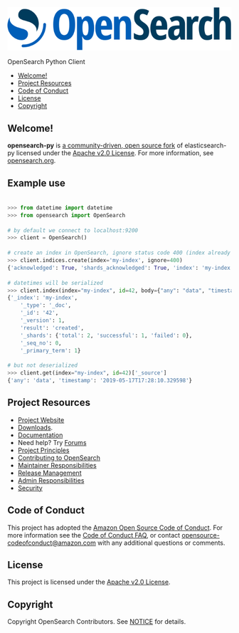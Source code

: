 ![OpenSearch logo](OpenSearch.svg)

OpenSearch Python Client

- [Welcome!](#welcome)
- [Project Resources](#project-resources)
- [Code of Conduct](#code-of-conduct)
- [License](#license)
- [Copyright](#copyright)

## Welcome!

**opensearch-py** is [a community-driven, open source fork](https://aws.amazon.com/blogs/opensource/introducing-opensearch/) of elasticsearch-py licensed under the [Apache v2.0 License](LICENSE.txt). For more information, see [opensearch.org](https://opensearch.org/).

## Example use

```python

>>> from datetime import datetime
>>> from opensearch import OpenSearch

# by default we connect to localhost:9200
>>> client = OpenSearch()

# create an index in OpenSearch, ignore status code 400 (index already exists)
>>> client.indices.create(index='my-index', ignore=400)
{'acknowledged': True, 'shards_acknowledged': True, 'index': 'my-index'}

# datetimes will be serialized
>>> client.index(index="my-index", id=42, body={"any": "data", "timestamp": datetime.now()})
{'_index': 'my-index',
    '_type': '_doc',
    '_id': '42',
    '_version': 1,
    'result': 'created',
    '_shards': {'total': 2, 'successful': 1, 'failed': 0},
    '_seq_no': 0,
    '_primary_term': 1}

# but not deserialized
>>> client.get(index="my-index", id=42)['_source']
{'any': 'data', 'timestamp': '2019-05-17T17:28:10.329598'}

```


## Project Resources

* [Project Website](https://opensearch.org/)
* [Downloads](https://opensearch.org/downloads.html).
* [Documentation](https://opensearch.org/docs/)
* Need help? Try [Forums](https://discuss.opendistrocommunity.dev/)
* [Project Principles](https://opensearch.org/#principles)
* [Contributing to OpenSearch](CONTRIBUTING.md)
* [Maintainer Responsibilities](MAINTAINERS.md)
* [Release Management](RELEASING.md)
* [Admin Responsibilities](ADMINS.md)
* [Security](SECURITY.md)

## Code of Conduct

This project has adopted the [Amazon Open Source Code of Conduct](CODE_OF_CONDUCT.md). For more information see the [Code of Conduct FAQ](https://aws.github.io/code-of-conduct-faq), or contact [opensource-codeofconduct@amazon.com](mailto:opensource-codeofconduct@amazon.com) with any additional questions or comments.

## License

This project is licensed under the [Apache v2.0 License](LICENSE.txt).

## Copyright

Copyright OpenSearch Contributors. See [NOTICE](NOTICE.txt) for details.
